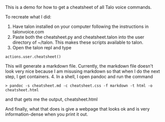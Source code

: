 This is a demo for how to get a cheatsheet of all Talo voice commands.  

To recreate what I did: 

1. Have talon installed on your computer following the instructions in talonvoice.com
2. Paste both the cheatsheet.py and cheatsheet.talon  into the user directory of ~/talon.  This makes these scripts available to talon. 
3. Open the talon repl and type 

```
actions.user.cheatsheet()
```

This will generate a markdown file.  Currently, the markdown file doesn't look very nice because I am misusing markdown so that when I do the next step, I get containers.
4.  In a shell, I open pandoc and run the command 

```
> pandoc -s cheatsheet.md -c cheatsheet.css -f markdown -t html -o cheatsheet.html
```

and that gets me the output, cheatsheet.html

And finally, what that does is give a webpage that looks ok and is very information-dense when you print it out.  
